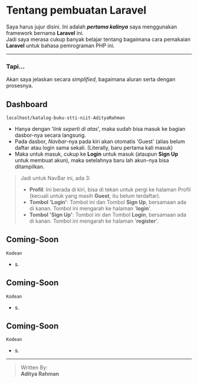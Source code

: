 # Tentang pembuatan Laravel

Saya harus jujur disini. Ini adalah ***pertama kalinya*** saya menggunakan framework bernama **Laravel** ini. <br>
Jadi saya merasa cukup banyak belajar tentang bagaimana cara pemakaian **Laravel** untuk bahasa pemrograman PHP ini.

---

### Tapi...
Akan saya jelaskan secara *simplified*, bagaimana aluran serta dengan prosesnya.

## Dashboard
```
localhost/katalog-buku-stti-niit-AdityaRahman
```
- Hanya dengan '*link seperti di atas*', maka sudah bisa masuk ke bagian dasbor-nya secara langsung.
- Pada dasbor, *Navbar*-nya pada kiri akan otomatis 'Guest' (alias belum daftar atau login sama sekali. (Literally, baru pertama kali masuk)
- Maka untuk masuk, cukup ke **Login** untuk masuk (ataupun **Sign Up** untuk membuat akun), maka setelahnya baru lah akun-nya bisa ditampilkan.

> Jadi untuk NavBar ini, ada 3:
> - **Profil**: Ini berada di kiri, bisa di tekan untuk pergi ke halaman Profil (kecuali untuk yang masih **Guest**, itu belum terdaftar).
> - **Tombol 'Login'**: Tombol ini dan Tombol **Sign Up**, bersamaan ada di kanan. Tombol ini mengarah ke halaman '**login**'.
> - **Tombol 'Sign Up'**: Tombol ini dan Tombol **Login**, bersamaan ada di kanan. Tombol ini mengarah ke halaman '**register**'.

## Coming-Soon
```
Kodean
```
- s.

## Coming-Soon
```
Kodean
```
- s.

## Coming-Soon
```
Kodean
```
- s.

---

> Written By: <br>
> **Aditya Rahman**
